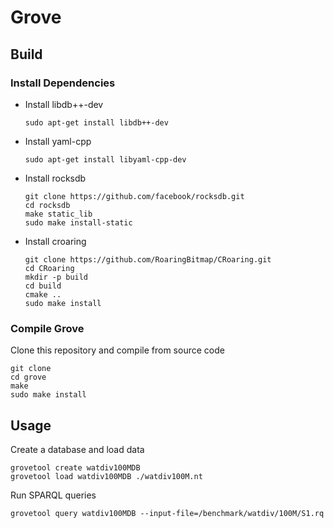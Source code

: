# Grove


## Build

### Install Dependencies


* Install libdb++-dev
    ```
    sudo apt-get install libdb++-dev
    ```

* Install yaml-cpp
    ```
    sudo apt-get install libyaml-cpp-dev
    ```

* Install rocksdb
    ```
    git clone https://github.com/facebook/rocksdb.git
    cd rocksdb
    make static_lib
    sudo make install-static
    ```

* Install croaring
    ```
    git clone https://github.com/RoaringBitmap/CRoaring.git
    cd CRoaring
    mkdir -p build
    cd build
    cmake ..
    sudo make install
    ```


### Compile Grove
Clone this repository and compile from source code

```
git clone
cd grove
make
sudo make install
```

## Usage
Create a database and load data

```
grovetool create watdiv100MDB
grovetool load watdiv100MDB ./watdiv100M.nt
```

Run SPARQL queries

```
grovetool query watdiv100MDB --input-file=/benchmark/watdiv/100M/S1.rq
```
